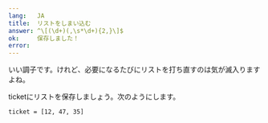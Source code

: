 ```yaml
---
lang:   JA
title:  リストをしまい込む
answer: ^\[(\d+)(,\s*\d+){2,}\]$
ok:     保存しました！
error:  
---
```


いい調子です。けれど、必要になるたびにリストを打ち直すのは気が滅入りますよね。

ticketにリストを保存しましょう。次のようにします。

    ticket = [12, 47, 35]
